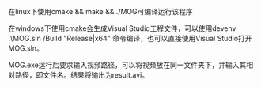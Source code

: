 在linux下使用cmake && make && ./MOG可编译运行该程序

在windows下使用cmake会生成Visual Studio工程文件，可以使用devenv .\MOG.sln /Build "Release|x64"
命令编译，也可以直接使用Visual Studio打开MOG.sln。

MOG.exe运行后要求输入视频路径，可以将视频放在同一文件夹下，并输入其相对路径，即文件名。结果将输出为result.avi。
